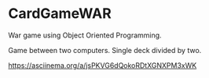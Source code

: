 # CardGameWAR

War game using Object Oriented Programming.

Game between two computers.
Single deck divided by two.



https://asciinema.org/a/jsPKVG6dQokoRDtXGNXPM3xWK
